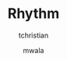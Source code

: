 ---
layout: post
title: "Rhythm"
issue: 14
volume: 1
author:
  - tchristian
  - mwala
image: "https://gallery.mailchimp.com/7e093c5cf4/images/rhythm_4.png"
link: "http://us5.campaign-archive1.com/?awesome=no&u=7e093c5cf4&id=564702bd96"
---